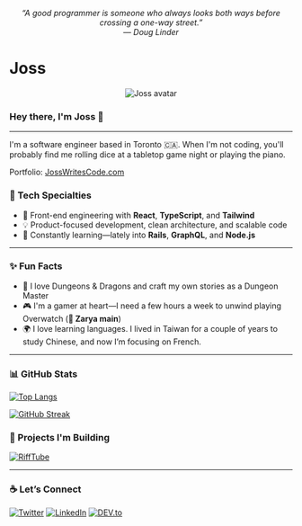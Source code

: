 
<p align="center"><em>“A good programmer is someone who always looks both ways before crossing a one-way street.”<br>— Doug Linder</em></p>


# Joss

<p align="center">
  <img src="https://i.imgur.com/RaYuDEM.jpg" alt="Joss avatar" />
</p>

<h3>Hey there, I'm Joss 👋</h3>

---

I'm a software engineer based in Toronto 🇨🇦. When I'm not coding, you'll probably find me rolling dice at a tabletop game night or playing the piano.

Portfolio: [JossWritesCode.com](https://www.josswritescode.com/)  

### 🔧 Tech Specialties

- 🧠 Front-end engineering with **React**, **TypeScript**, and **Tailwind**
- 💡 Product-focused development, clean architecture, and scalable code
- 🚀 Constantly learning—lately into **Rails**, **GraphQL**, and **Node.js**

---

### ✨ Fun Facts

- 🎲 I love Dungeons & Dragons and craft my own stories as a Dungeon Master  
- 🎮 I'm a gamer at heart—I need a few hours a week to unwind playing Overwatch (**💪 Zarya main**)
- 🌍 I love learning languages. I lived in Taiwan for a couple of years to study Chinese, and now I’m focusing on French.

---

### 📊 GitHub Stats

<div>

[![Top Langs](https://github-readme-stats.vercel.app/api/top-langs/?username=JossWritesCode&layout=compact&theme=gruvbox&hide_title=true&langs_count=6)](https://github.com/anuraghazra/github-readme-stats)

[![GitHub Streak](https://streak-stats.demolab.com?user=JossWritesCode&theme=gruvbox)](https://git.io/streak-stats)

</div>

### 🚀 Projects I'm Building

[![RiffTube](https://github-readme-stats.vercel.app/api/pin/?username=JossWritesCode&repo=RiffTube)](https://github.com/JossWritesCode/RiffTube)


---

### ☕ Let’s Connect

[![Twitter](https://img.shields.io/badge/Twitter-%231DA1F2.svg?style=for-the-badge&logo=twitter&logoColor=white)](https://twitter.com/josswritescode)
[![LinkedIn](https://img.shields.io/badge/LinkedIn-blue.svg?style=for-the-badge&logo=linkedin&logoColor=white)](https://www.linkedin.com/in/josswritescode)
[![DEV.to](https://img.shields.io/badge/DEV.to-0A0A0A.svg?style=for-the-badge&logo=dev-dot-to&logoColor=white)](https://dev.to/josswritescode)


